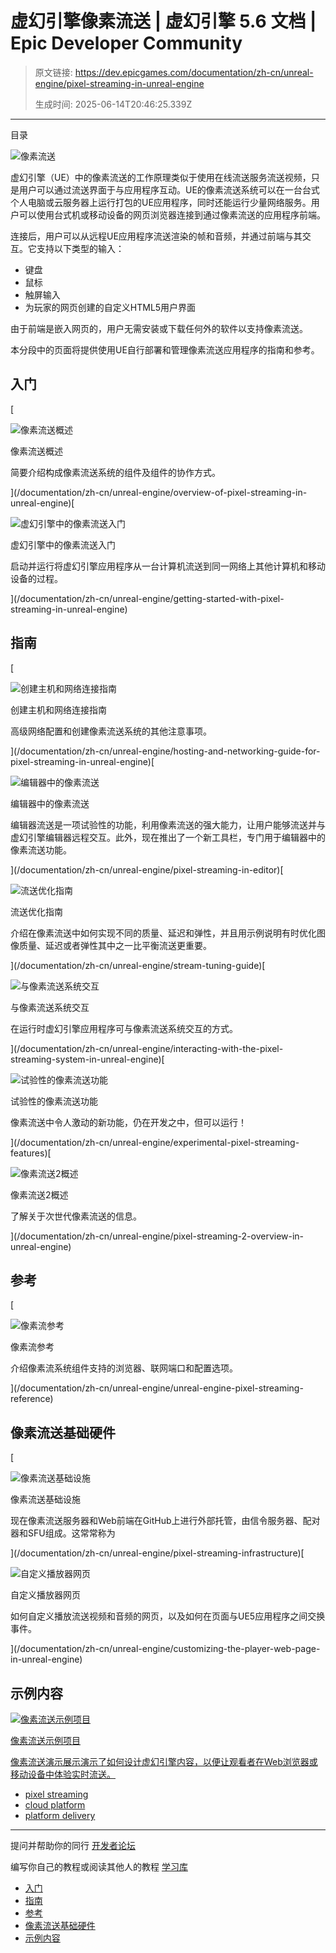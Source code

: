 # 虚幻引擎像素流送 | 虚幻引擎 5.6 文档 | Epic Developer Community

> 原文链接: https://dev.epicgames.com/documentation/zh-cn/unreal-engine/pixel-streaming-in-unreal-engine
> 
> 生成时间: 2025-06-14T20:46:25.339Z

---

目录

![像素流送](https://dev.epicgames.com/community/api/documentation/image/9651115c-7307-40ab-8f09-3ea091a00d08?resizing_type=fill&width=1920&height=335)

虚幻引擎（UE）中的像素流送的工作原理类似于使用在线流送服务流送视频，只是用户可以通过流送界面于与应用程序互动。UE的像素流送系统可以在一台台式个人电脑或云服务器上运行打包的UE应用程序，同时还能运行少量网络服务。用户可以使用台式机或移动设备的网页浏览器连接到通过像素流送的应用程序前端。

连接后，用户可以从远程UE应用程序流送渲染的帧和音频，并通过前端与其交互。它支持以下类型的输入：

-   键盘
-   鼠标
-   触屏输入
-   为玩家的网页创建的自定义HTML5用户界面

由于前端是嵌入网页的，用户无需安装或下载任何外的软件以支持像素流送。

本分段中的页面将提供使用UE自行部署和管理像素流送应用程序的指南和参考。

## 入门

[

![像素流送概述](https://d1iv7db44yhgxn.cloudfront.net/documentation/images/29086168-d91b-4e4c-99cf-b17f9e59e3d9/pixelstreaming-overview-topic.png)

像素流送概述

简要介绍构成像素流送系统的组件及组件的协作方式。





](/documentation/zh-cn/unreal-engine/overview-of-pixel-streaming-in-unreal-engine)[

![虚幻引擎中的像素流送入门](https://d1iv7db44yhgxn.cloudfront.net/documentation/images/0180f07a-4fa9-49f9-aca0-846ea9104203/cloud-gs-topic.png)

虚幻引擎中的像素流送入门

启动并运行将虚幻引擎应用程序从一台计算机流送到同一网络上其他计算机和移动设备的过程。





](/documentation/zh-cn/unreal-engine/getting-started-with-pixel-streaming-in-unreal-engine)

## 指南

[

![创建主机和网络连接指南](https://d1iv7db44yhgxn.cloudfront.net/documentation/images/79510379-2ee0-4fb8-b4d4-698ddd6579ea/hosting-topic.png)

创建主机和网络连接指南

高级网络配置和创建像素流送系统的其他注意事项。





](/documentation/zh-cn/unreal-engine/hosting-and-networking-guide-for-pixel-streaming-in-unreal-engine)[

![编辑器中的像素流送](https://d1iv7db44yhgxn.cloudfront.net/documentation/images/3d7469a0-d58f-4f4e-af89-d18a49a5ccfa/editorstreamingbanner.png)

编辑器中的像素流送

编辑器流送是一项试验性的功能，利用像素流送的强大能力，让用户能够流送并与虚幻引擎编辑器远程交互。此外，现在推出了一个新工具栏，专门用于编辑器中的像素流送功能。





](/documentation/zh-cn/unreal-engine/pixel-streaming-in-editor)[

![流送优化指南](https://d1iv7db44yhgxn.cloudfront.net/documentation/images/1c686823-3b35-45f4-8788-01487f7e61f5/streamtunebanner.png)

流送优化指南

介绍在像素流送中如何实现不同的质量、延迟和弹性，并且用示例说明有时优化图像质量、延迟或者弹性其中之一比平衡流送更重要。





](/documentation/zh-cn/unreal-engine/stream-tuning-guide)[

![与像素流送系统交互](https://d1iv7db44yhgxn.cloudfront.net/documentation/images/8b3e4eb3-2e4a-431c-9db0-3549f8a84778/interactions-topic.png)

与像素流送系统交互

在运行时虚幻引擎应用程序可与像素流送系统交互的方式。





](/documentation/zh-cn/unreal-engine/interacting-with-the-pixel-streaming-system-in-unreal-engine)[

![试验性的像素流送功能](https://d1iv7db44yhgxn.cloudfront.net/documentation/images/2ede7f9b-2bea-4070-ac55-b9cf9c80eb3d/experimentalbanner.png)

试验性的像素流送功能

像素流送中令人激动的新功能，仍在开发之中，但可以运行！





](/documentation/zh-cn/unreal-engine/experimental-pixel-streaming-features)[

![像素流送2概述](https://d1iv7db44yhgxn.cloudfront.net/documentation/images/172484c1-0804-4bda-8453-7998c0068091/placeholder_topic.png)

像素流送2概述

了解关于次世代像素流送的信息。





](/documentation/zh-cn/unreal-engine/pixel-streaming-2-overview-in-unreal-engine)

## 参考

[

![像素流参考](https://d1iv7db44yhgxn.cloudfront.net/documentation/images/f27d99ce-af9a-45bc-8de5-e929a2983b5e/pixelstreaming-reference-topic.png)

像素流参考

介绍像素流系统组件支持的浏览器、联网端口和配置选项。





](/documentation/zh-cn/unreal-engine/unreal-engine-pixel-streaming-reference)

## 像素流送基础硬件

[

![像素流送基础设施](https://d1iv7db44yhgxn.cloudfront.net/documentation/images/2e584316-c7e6-4ad7-b1f0-d5fe614275b3/infrastructurebanner.png)

像素流送基础设施

现在像素流送服务器和Web前端在GitHub上进行外部托管，由信令服务器、配对器和SFU组成。这常常称为





](/documentation/zh-cn/unreal-engine/pixel-streaming-infrastructure)[

![自定义播放器网页](https://d1iv7db44yhgxn.cloudfront.net/documentation/images/7d00ce91-280b-4241-aae1-04d3644cdab7/pixelstreaming-custom-topic.png)

自定义播放器网页

如何自定义播放流送视频和音频的网页，以及如何在页面与UE5应用程序之间交换事件。





](/documentation/zh-cn/unreal-engine/customizing-the-player-web-page-in-unreal-engine)

## 示例内容

[](/documentation/zh-cn/unreal-engine/pixel-streaming-sample-project-for-unreal-engine)

[![像素流送示例项目](https://d1iv7db44yhgxn.cloudfront.net/documentation/images/f2f44724-e47a-4e6e-bb96-c264b4202217/topic-banner.jpg)](/documentation/zh-cn/unreal-engine/pixel-streaming-sample-project-for-unreal-engine)

[像素流送示例项目](/documentation/zh-cn/unreal-engine/pixel-streaming-sample-project-for-unreal-engine)

[像素流送演示展示演示了如何设计虚幻引擎内容，以便让观看者在Web浏览器或移动设备中体验实时流送。](/documentation/zh-cn/unreal-engine/pixel-streaming-sample-project-for-unreal-engine)

-   [pixel streaming](https://dev.epicgames.com/community/search?query=pixel%20streaming)
-   [cloud platform](https://dev.epicgames.com/community/search?query=cloud%20platform)
-   [platform delivery](https://dev.epicgames.com/community/search?query=platform%20delivery)

* * *

提问并帮助你的同行 [开发者论坛](https://forums.unrealengine.com/categories?tag=unreal-engine)

编写你自己的教程或阅读其他人的教程 [学习库](https://dev.epicgames.com/community/unreal-engine/learning)

-   [入门](/documentation/zh-cn/unreal-engine/pixel-streaming-in-unreal-engine#%E5%85%A5%E9%97%A8)
-   [指南](/documentation/zh-cn/unreal-engine/pixel-streaming-in-unreal-engine#%E6%8C%87%E5%8D%97)
-   [参考](/documentation/zh-cn/unreal-engine/pixel-streaming-in-unreal-engine#%E5%8F%82%E8%80%83)
-   [像素流送基础硬件](/documentation/zh-cn/unreal-engine/pixel-streaming-in-unreal-engine#%E5%83%8F%E7%B4%A0%E6%B5%81%E9%80%81%E5%9F%BA%E7%A1%80%E7%A1%AC%E4%BB%B6)
-   [示例内容](/documentation/zh-cn/unreal-engine/pixel-streaming-in-unreal-engine#%E7%A4%BA%E4%BE%8B%E5%86%85%E5%AE%B9)